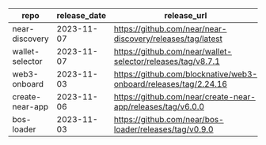 | repo | release_date | release_url |
| --- | --- | --- |
| near-discovery | 2023-11-07 | https://github.com/near/near-discovery/releases/tag/latest |
| wallet-selector | 2023-11-07 | https://github.com/near/wallet-selector/releases/tag/v8.7.1 |
| web3-onboard | 2023-11-03 | https://github.com/blocknative/web3-onboard/releases/tag/2.24.16 |
| create-near-app | 2023-11-06 | https://github.com/near/create-near-app/releases/tag/v6.0.0 |
| bos-loader | 2023-11-03 | https://github.com/near/bos-loader/releases/tag/v0.9.0 |
